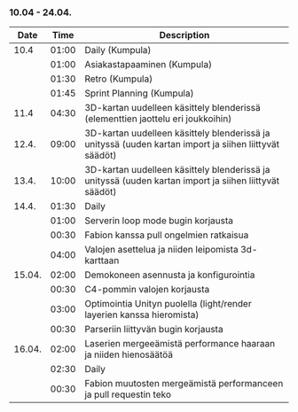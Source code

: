 ### 10.04 - 24.04.

| Date   | Time  | Description                                                                                            |
| ------ | ----- | ------------------------------------------------------------------------------------------------------ |
| 10.4   | 01:00 | Daily (Kumpula)                                                                                        |
|        | 01:00 | Asiakastapaaminen (Kumpula)                                                                            |
|        | 01:30 | Retro (Kumpula)                                                                                        |
|        | 01:45 | Sprint Planning (Kumpula)                                                                              |
| 11.4   | 04:30 | 3D-kartan uudelleen käsittely blenderissä (elementtien jaottelu eri joukkoihin)                        |
| 12.4.  | 09:00 | 3D-kartan uudelleen käsittely blenderissä ja unityssä (uuden kartan import ja siihen liittyvät säädöt) |
| 13.4.  | 10:00 | 3D-kartan uudelleen käsittely blenderissä ja unityssä (uuden kartan import ja siihen liittyvät säädöt) |
| 14.4.  | 01:30 | Daily                                                                                                  |
|        | 01:00 | Serverin loop mode bugin korjausta                                                                     |
|        | 00:30 | Fabion kanssa pull ongelmien ratkaisua                                                                 |
|        | 04:00 | Valojen asettelua ja niiden leipomista 3d-karttaan                                                     |
| 15.04. | 02:00 | Demokoneen asennusta ja konfigurointia                                                                 |
|        | 00:30 | C4-pommin valojen korjausta                                                                            |
|        | 03:00 | Optimointia Unityn puolella (light/render layerien kanssa hieromista)                                  |
|        | 00:30 | Parseriin liittyvän bugin korjausta                                                                    |
| 16.04. | 02:00 | Laserien mergeeämistä performance haaraan ja niiden hienosäätöä                                        |
|        | 02:30 | Daily                                                                                                  |
|        | 00:30 | Fabion muutosten mergeämistä performanceen ja pull requestin teko                                      |

